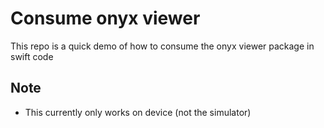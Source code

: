 # Consume onyx viewer

This repo is a quick demo of how to consume the onyx viewer package in swift code

## Note

* This currently only works on device (not the simulator)
